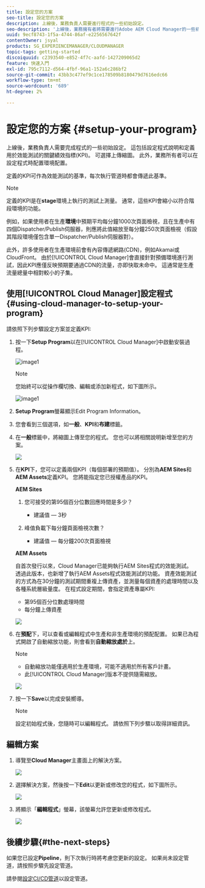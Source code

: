 ```yaml
---
title: 設定您的方案
seo-title: 設定您的方案
description: 上線後，業務負責人需要進行程式的一些初始設定。
seo-description: '上線後，業務擁有者將需要進行Adobe AEM Cloud Manager的一些初始設定。 這包括設定程式說明和定義用於效能測試的KPI。 '
uuid: 9ecf8743-1f5a-4744-86af-e2256567642f
contentOwner: jsyal
products: SG_EXPERIENCEMANAGER/CLOUDMANAGER
topic-tags: getting-started
discoiquuid: c2393540-e852-4f7c-aafd-1427209065d2
feature: 快速入門
exl-id: 795c7112-d564-4fbf-96a1-152a6c286bf2
source-git-commit: 43bb3c477ef9c1ce178509b8180479d7616edc66
workflow-type: tm+mt
source-wordcount: '689'
ht-degree: 2%

---
```


# 設定您的方案 {#setup-your-program}

上線後，業務負責人需要完成程式的一些初始設定。 這包括設定程式說明和定義用於效能測試的關鍵績效指標(KPI)。 可選擇上傳縮圖。 此外，業務所有者可以在設定程式時配置環境配置。

定義的KPI可作為效能測試的基準，每次執行管道時都會傳遞此基準。

>[!NOTE]
>
>定義的KPI是在&#x200B;**stage**&#x200B;環境上執行的測試上測量。 通常，這些KPI會縮小以符合階段環境的功能。
>
>例如，如果使用者在生產&#x200B;**環境**&#x200B;中預期平均每分鐘1000次頁面檢視，且在生產中有四個Dispatcher/Publish伺服器，則應將此值縮放至每分鐘250次頁面檢視（假設其階段環境僅包含單一Dispatcher/Publish伺服器對）。
>
>此外，許多使用者在生產環境前會有內容傳遞網路(CDN)，例如Akamai或CloudFront。 由於[!UICONTROL Cloud Manager]會直接針對預備環境進行測試，因此KPI應僅反映預期要通過CDN的流量，亦即快取未命中。 這通常是生產流量總量中相對較小的子集。

## 使用[!UICONTROL Cloud Manager]設定程式{#using-cloud-manager-to-setup-your-program}

請依照下列步驟設定方案並定義KPI:

1. 按一下&#x200B;**Setup Program**&#x200B;以在[!UICONTROL Cloud Manager]中啟動安裝過程。

   ![image1](assets/set-up-program/setup1.png)

   >[!NOTE]
   > 您始終可以從操作欄切換、編輯或添加新程式，如下圖所示。

   ![image1](assets/set-up-program/setup2.png)


1. **Setup Program**&#x200B;螢幕顯示Edit Program Information。

1. 您會看到三個選項，如&#x200B;**一般**、**KPI**&#x200B;和&#x200B;**布建**&#x200B;標籤。

1. 在&#x200B;**一般**&#x200B;標籤中，將縮圖上傳至您的程式。 您也可以將相關說明新增至您的方案。

   ![](assets/Setup_Program-General.png)

1. 在&#x200B;**KPI**&#x200B;下，您可以定義兩個KPI（每個部署的預期值）。 分別為&#x200B;**AEM Sites**&#x200B;和&#x200B;**AEM Assets**&#x200B;定義KPI。 您將能指定您已授權產品的KPI。

   **AEM Sites**

   1. 您可接受的第95個百分位數回應時間是多少？

      * 建議值 — 3秒
   1. 峰值負載下每分鐘頁面檢視次數？

      * 建議值 — 每分鐘200次頁面檢視

   **AEM Assets**

   自首次發行以來，Cloud Manager已能夠執行AEM Sites程式的效能測試。 透過此版本，也新增了執行AEM Assets程式效能測試的功能。 資產效能測試的方式為在30分鐘的測試期間重複上傳資產，並測量每個資產的處理時間以及各種系統層級量度。
在程式設定期間，會指定資產專屬KPI:

   * 第95個百分位數處理時間
   * 每分鐘上傳資產

   ![](assets/Setup_Program-KPIs.png)

1. 在&#x200B;**預配**&#x200B;下，可以查看或編輯程式中生產和非生產環境的預配配置。 如果已為程式開啟了自動縮放功能，則會看到&#x200B;**自動縮放處於**&#x200B;上。

   >[!NOTE]
   >
   >* 自動縮放功能僅適用於生產環境，可能不適用於所有客戶計畫。
   >* 此[!UICONTROL Cloud Manager]版本不提供隨需縮放。


   ![](assets/Setup_Program-Provisioning.png)

1. 按一下&#x200B;**Save**&#x200B;以完成安裝嚮導。

   >[!NOTE]
   >
   >設定初始程式後，您隨時可以編輯程式。 請依照下列步驟以取得詳細資訊。

## 編輯方案

1. 導覽至&#x200B;**Cloud Manager**&#x200B;主畫面上的解決方案。

   ![](assets/SetUpProgram5.png)

1. 選擇解決方案，然後按一下&#x200B;**Edit**&#x200B;以更新或修改您的程式，如下圖所示。

   ![](assets/SetUpProgram6.png)

1. 將顯示「**編輯程式**」螢幕，該螢幕允許您更新或修改程式。

   ![](assets/Editing_Program-screen3.png)

## 後續步驟{#the-next-steps}

如果您已設定&#x200B;**Pipeline**，則下次執行時將考慮您更新的設定。 如果尚未設定管道，請按照步驟先設定管道。

請參閱[設定CI/CD管道](https://helpx.adobe.com/experience-manager/cloud-manager/using/configuring-pipeline.html)以設定管道。
